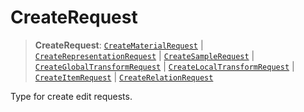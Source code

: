 # CreateRequest

> **CreateRequest**: [`CreateMaterialRequest`](../interfaces/CreateMaterialRequest.md) \| [`CreateRepresentationRequest`](../interfaces/CreateRepresentationRequest.md) \| [`CreateSampleRequest`](../interfaces/CreateSampleRequest.md) \| [`CreateGlobalTransformRequest`](../interfaces/CreateGlobalTransformRequest.md) \| [`CreateLocalTransformRequest`](../interfaces/CreateLocalTransformRequest.md) \| [`CreateItemRequest`](../interfaces/CreateItemRequest.md) \| [`CreateRelationRequest`](../interfaces/CreateRelationRequest.md)

Type for create edit requests.
